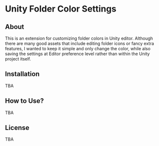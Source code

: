 # Unity Folder Color Settings

## About

This is an extension for customizing folder colors in Unity editor. Although there are many good assets that include editing folder icons or fancy extra features, I wanted to keep it simple and only change the color, while also saving the settings at Editor preference level rather than within the Unity project itself.

## Installation

TBA

## How to Use?

TBA

## License

TBA
